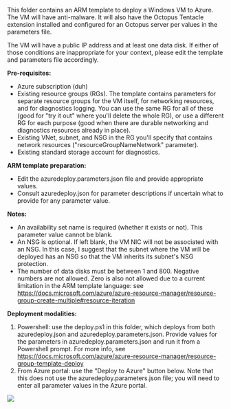 This folder contains an ARM template to deploy a Windows VM to Azure. The VM will have anti-malware. It will also have the Octopus Tentacle extension installed and configured for an Octopus server per values in the parameters file.

The VM will have a public IP address and at least one data disk. If either of those conditions are inappropriate for your context, please edit the template and parameters file accordingly.

__Pre-requisites:__
- Azure subscription (duh)
- Existing resource groups (RGs). The template contains parameters for separate resource groups for the VM itself, for networking resources, and for diagnostics logging. You can use the same RG for all of these (good for "try it out" where you'll delete the whole RG), or use a different RG for each purpose (good when there are durable networking and diagnostics resources already in place).
- Existing VNet, subnet, and NSG in the RG you'll specify that contains network resources ("resourceGroupNameNetwork" parameter).
- Existing standard storage account for diagnostics.

__ARM template preparation:__
- Edit the azuredeploy.parameters.json file and provide appropriate values.
- Consult azuredeploy.json for parameter descriptions if uncertain what to provide for any parameter value.

__Notes:__
- An availability set name is required (whether it exists or not). This parameter value cannot be blank.
- An NSG is optional. If left blank, the VM NIC will not be associated with an NSG. In this case, I suggest that the subnet where the VM will be deployed has an NSG so that the VM inherits its subnet's NSG protection.
- The number of data disks must be between 1 and 800. Negative numbers are not allowed. Zero is also not allowed due to a current limitation in the ARM template language: see https://docs.microsoft.com/azure/azure-resource-manager/resource-group-create-multiple#resource-iteration

__Deployment modalities:__
1. Powershell: use the deploy.ps1 in this folder, which deploys from both azuredeploy.json and azuredeploy.parameters.json. Provide values for the parameters in azuredeploy.parameters.json and run it from a Powershell prompt. For more info, see https://docs.microsoft.com/azure/azure-resource-manager/resource-group-template-deploy
2. From Azure portal: use the "Deploy to Azure" button below. Note that this does not use the azuredeploy.parameters.json file; you will need to enter all parameter values in the Azure portal.

<a href="https://portal.azure.com/#create/Microsoft.Template/uri/https%3A%2F%2Fraw.githubusercontent.com%2Fplzm%2Fazure%2Fmaster%2Farm%2FVM%2Fazuredeploy.json" target="_blank" rel="noopener">
    <img src="http://azuredeploy.net/deploybutton.png"/>
</a>